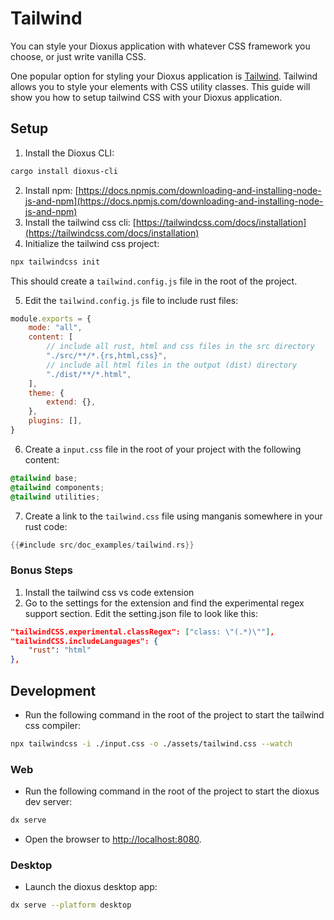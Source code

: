 # Tailwind

You can style your Dioxus application with whatever CSS framework you choose, or just write vanilla CSS.


One popular option for styling your Dioxus application is [Tailwind](https://tailwindcss.com/). Tailwind allows you to style your elements with CSS utility classes. This guide will show you how to setup tailwind CSS with your Dioxus application.

## Setup

1. Install the Dioxus CLI:

```bash
cargo install dioxus-cli
```

2. Install npm: [https://docs.npmjs.com/downloading-and-installing-node-js-and-npm](https://docs.npmjs.com/downloading-and-installing-node-js-and-npm)
3. Install the tailwind css cli: [https://tailwindcss.com/docs/installation](https://tailwindcss.com/docs/installation)
4. Initialize the tailwind css project:

```bash
npx tailwindcss init
```

This should create a `tailwind.config.js` file in the root of the project.

5. Edit the `tailwind.config.js` file to include rust files:

```js
module.exports = {
    mode: "all",
    content: [
        // include all rust, html and css files in the src directory
        "./src/**/*.{rs,html,css}",
        // include all html files in the output (dist) directory
        "./dist/**/*.html",
    ],
    theme: {
        extend: {},
    },
    plugins: [],
}
```

6. Create a `input.css` file in the root of your project with the following content:

```css
@tailwind base;
@tailwind components;
@tailwind utilities;
```

7. Create a link to the `tailwind.css` file using manganis somewhere in your rust code:

```rust
{{#include src/doc_examples/tailwind.rs}}
```

### Bonus Steps

1. Install the tailwind css vs code extension
2. Go to the settings for the extension and find the experimental regex support section. Edit the setting.json file to look like this:

```json
"tailwindCSS.experimental.classRegex": ["class: \"(.*)\""],
"tailwindCSS.includeLanguages": {
    "rust": "html"
},
```

## Development

- Run the following command in the root of the project to start the tailwind css compiler:

```bash
npx tailwindcss -i ./input.css -o ./assets/tailwind.css --watch
```

### Web

- Run the following command in the root of the project to start the dioxus dev server:

```bash
dx serve
```

- Open the browser to [http://localhost:8080](http://localhost:8080).

### Desktop

- Launch the dioxus desktop app:

```bash
dx serve --platform desktop
```
